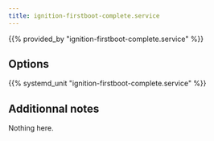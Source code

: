 ```yaml
---
title: ignition-firstboot-complete.service
---
```


{{% provided_by "ignition-firstboot-complete.service" %}}

## Options

{{% systemd_unit "ignition-firstboot-complete.service" %}}

## Additionnal notes

Nothing here.